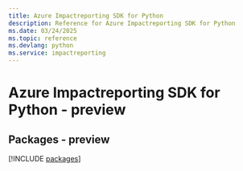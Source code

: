 ```yaml
---
title: Azure Impactreporting SDK for Python
description: Reference for Azure Impactreporting SDK for Python
ms.date: 03/24/2025
ms.topic: reference
ms.devlang: python
ms.service: impactreporting
---
```

# Azure Impactreporting SDK for Python - preview
## Packages - preview
[!INCLUDE [packages](impactreporting-index.md)]